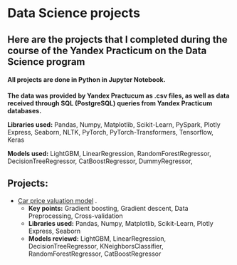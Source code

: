 # Data Science projects

## Here are the projects that I completed during the course of the Yandex Practicum on the Data Science program

#### **All projects are done in Python in Jupyter Notebook.**

**The data was provided by Yandex Practucum as .csv files, as well as data received through SQL (PostgreSQL) queries from Yandex Practicum databases.**

**Libraries used:** Pandas, Numpy, Matplotlib, Scikit-Learn, PySpark, Plotly Express, Seaborn, NLTK, PyTorch, PyTorch-Transformers, Tensorflow, Keras

**Models used:** LightGBM,  LinearRegression, RandomForestRegressor, DecisionTreeRegressor, CatBoostRegressor, DummyRegressor,

## Projects:
- [Car price valuation model](https://github.com/Andrey-Kosov/Projects/tree/main/car_price_valuation_model) . 
  - **Key points:** Gradient boosting, Gradient descent, Data Preprocessing, Cross-validation
  - **Libraries used:** Pandas, Numpy, Matplotlib, Scikit-Learn, Plotly Express, Seaborn
  - **Models reviewd:** LightGBM, LinearRegression, DecisionTreeRegressor, KNeighborsClassifier, RandomForestRegressor, CatBoostRegressor




